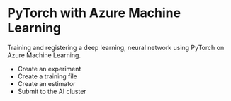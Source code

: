 # PyTorch with Azure Machine Learning

Training and registering a deep learning, neural network using PyTorch on Azure Machine Learning.

+ Create an experiment
+ Create a training file
+ Create an estimator
+ Submit to the AI cluster



